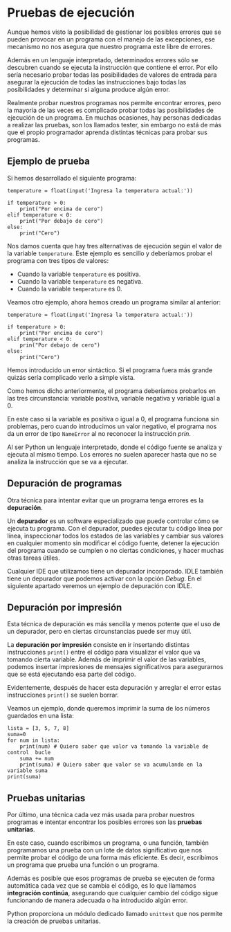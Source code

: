 # Pruebas de ejecución

Aunque hemos visto la posibilidad de gestionar los posibles errores que se pueden provocar en un programa con el manejo de las excepciones, ese mecanismo no nos asegura que nuestro programa este libre de errores.

Además en un lenguaje interpretado, determinados errores sólo se descubren cuando se ejecuta la instrucción que contiene el error. Por ello sería necesario probar todas las posibilidades de valores de entrada para asegurar la ejecución de todas las instrucciones bajo todas las posibilidades y determinar si alguna produce algún error.

Realmente probar nuestros programas nos permite encontrar errores, pero la mayoría de las veces es complicado probar todas las posibilidades de ejecución de un programa. En muchas ocasiones, hay personas dedicadas a realizar las pruebas, son los llamados tester, sin embargo no está de más que el propio programador aprenda distintas técnicas para probar sus programas.

## Ejemplo de prueba

Si hemos desarrollado el siguiente programa:

```
temperature = float(input('Ingresa la temperatura actual:'))

if temperature > 0:
    print("Por encima de cero")
elif temperature < 0:
    print("Por debajo de cero")
else:
    print("Cero")
```

Nos damos cuenta que hay tres alternativas de ejecución según el valor de la variable `temperature`. 
Este ejemplo es sencillo y deberíamos probar el programa con tres tipos de valores:

* Cuando la variable `temperature` es positiva.
* Cuando la variable `temperature` es negativa.
* Cuando la variable `temperature` es 0.

Veamos otro ejemplo, ahora hemos creado un programa similar al anterior:

```
temperature = float(input('Ingresa la temperatura actual:'))

if temperature > 0:
    print("Por encima de cero")
elif temperature < 0:
    prin("Por debajo de cero")
else:
    print("Cero")
```

Hemos introducido un error sintáctico. Si el programa fuera más grande quizás sería complicado verlo a simple vista.

Como hemos dicho anteriormente, el programa deberíamos probarlos en las tres circunstancia: variable positiva, variable negativa y variable igual a 0.

En este caso si la variable es positiva o igual a 0, el programa funciona sin problemas, pero cuando introducimos un valor negativo, el programa nos da un error de tipo `NameError` al no reconocer la instrucción *prin*.

Al ser Python un lenguaje interpretado, donde el código fuente se analiza y ejecuta al mismo tiempo. Los errores no suelen aparecer hasta que no se analiza la instrucción que se va a ejecutar.

## Depuración de programas

Otra técnica para intentar evitar que un programa tenga errores es la **depuración**. 

Un **depurador** es un software especializado que puede controlar cómo se ejecuta tu programa. Con el depurador, puedes ejecutar tu código línea por línea, inspeccionar todos los estados de las variables y cambiar sus valores en cualquier momento sin modificar el código fuente, detener la ejecución del programa cuando se cumplen o no ciertas condiciones, y hacer muchas otras tareas útiles.

Cualquier IDE que utilizamos tiene un depurador incorporado. IDLE también tiene un depurador que podemos activar con la opción *Debug*. En el siguiente apartado veremos un ejemplo de depuración con IDLE.

## Depuración por impresión

Esta técnica de depuración es más sencilla y menos potente que el uso de un depurador, pero en ciertas circunstancias puede ser muy útil.

La **depuración por impresión** consiste en ir insertando distintas instrucciones `print()` entre el código para visualizar el valor que va tomando cierta variable. Además de imprimir el valor de las variables, podemos insertar impresiones de mensajes significativos para asegurarnos que se está ejecutando esa parte del código.

Evidentemente, después de hacer esta depuración y arreglar el error estas instrucciones `print()` se suelen borrar.

Veamos un ejemplo, donde queremos imprimir la suma de los números guardados en una lista:

```
lista = [3, 5, 7, 8]
suma=0
for num in lista:
    print(num) # Quiero saber que valor va tomando la variable de control  bucle
    suma += num
    print(suma) # Quiero saber que valor se va acumulando en la variable suma
print(suma)
```

## Pruebas unitarias

Por último, una técnica cada vez más usada para probar nuestros programas e intentar encontrar los posibles errores son las **pruebas unitarias**.

En este caso, cuando escribimos un programa, o una función, también programamos una prueba con un lote de datos significativo que nos permite probar el código de una forma más eficiente. Es decir, escribimos un programa que prueba una función o un programa.

Además es posible que esos programas de prueba se ejecuten de forma automática cada vez que se cambia el código, es lo que llamamos **integración continúa**, asegurando que cualquier cambio del código sigue funcionando de manera adecuada o ha introducido algún error.

Python proporciona un módulo dedicado llamado `unittest` que nos permite la creación de pruebas unitarias.
